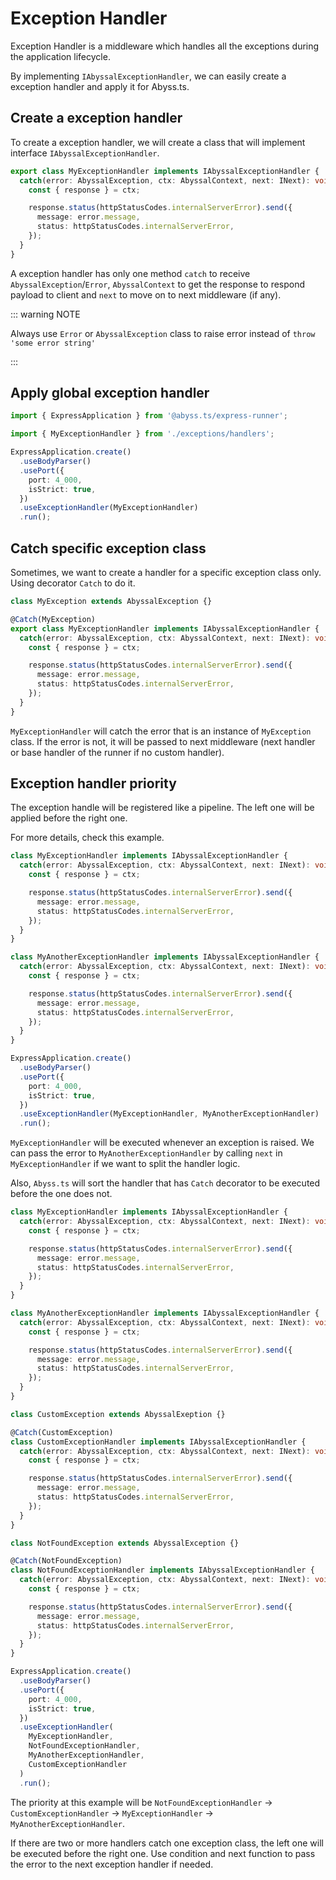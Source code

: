 # Exception Handler

Exception Handler is a middleware which handles all the exceptions during the application lifecycle.

By implementing `IAbyssalExceptionHandler`, we can easily create a exception handler and apply it for Abyss.ts.

## Create a exception handler

To create a exception handler, we will create a class that will implement interface `IAbyssalExceptionHandler`.

```ts
export class MyExceptionHandler implements IAbyssalExceptionHandler {
  catch(error: AbyssalException, ctx: AbyssalContext, next: INext): void {
    const { response } = ctx;

    response.status(httpStatusCodes.internalServerError).send({
      message: error.message,
      status: httpStatusCodes.internalServerError,
    });
  }
}
```

A exception handler has only one method `catch` to receive `AbyssalException`/`Error`, `AbyssalContext` to get the response to respond payload to client and `next` to move on to next middleware (if any).

::: warning NOTE

Always use `Error` or `AbyssalException` class to raise error instead of `throw 'some error string'`

:::

## Apply global exception handler

```ts
import { ExpressApplication } from '@abyss.ts/express-runner';

import { MyExceptionHandler } from './exceptions/handlers';

ExpressApplication.create()
  .useBodyParser()
  .usePort({
    port: 4_000,
    isStrict: true,
  })
  .useExceptionHandler(MyExceptionHandler)
  .run();
```

## Catch specific exception class

Sometimes, we want to create a handler for a specific exception class only. Using decorator `Catch` to do it.

```ts
class MyException extends AbyssalException {}

@Catch(MyException)
export class MyExceptionHandler implements IAbyssalExceptionHandler {
  catch(error: AbyssalException, ctx: AbyssalContext, next: INext): void {
    const { response } = ctx;

    response.status(httpStatusCodes.internalServerError).send({
      message: error.message,
      status: httpStatusCodes.internalServerError,
    });
  }
}
```

`MyExceptionHandler` will catch the error that is an instance of `MyException` class. If the error is not, it will be passed to next middleware (next handler or base handler of the runner if no custom handler).

## Exception handler priority

The exception handle will be registered like a pipeline. The left one will be applied before the right one.

For more details, check this example.

```ts
class MyExceptionHandler implements IAbyssalExceptionHandler {
  catch(error: AbyssalException, ctx: AbyssalContext, next: INext): void {
    const { response } = ctx;

    response.status(httpStatusCodes.internalServerError).send({
      message: error.message,
      status: httpStatusCodes.internalServerError,
    });
  }
}

class MyAnotherExceptionHandler implements IAbyssalExceptionHandler {
  catch(error: AbyssalException, ctx: AbyssalContext, next: INext): void {
    const { response } = ctx;

    response.status(httpStatusCodes.internalServerError).send({
      message: error.message,
      status: httpStatusCodes.internalServerError,
    });
  }
}

ExpressApplication.create()
  .useBodyParser()
  .usePort({
    port: 4_000,
    isStrict: true,
  })
  .useExceptionHandler(MyExceptionHandler, MyAnotherExceptionHandler)
  .run();
```

`MyExceptionHandler` will be executed whenever an exception is raised. We can pass the error to `MyAnotherExceptionHandler` by calling `next` in `MyExceptionHandler` if we want to split the handler logic.

Also, `Abyss.ts` will sort the handler that has `Catch` decorator to be executed before the one does not.

```ts
class MyExceptionHandler implements IAbyssalExceptionHandler {
  catch(error: AbyssalException, ctx: AbyssalContext, next: INext): void {
    const { response } = ctx;

    response.status(httpStatusCodes.internalServerError).send({
      message: error.message,
      status: httpStatusCodes.internalServerError,
    });
  }
}

class MyAnotherExceptionHandler implements IAbyssalExceptionHandler {
  catch(error: AbyssalException, ctx: AbyssalContext, next: INext): void {
    const { response } = ctx;

    response.status(httpStatusCodes.internalServerError).send({
      message: error.message,
      status: httpStatusCodes.internalServerError,
    });
  }
}

class CustomException extends AbyssalExeption {}

@Catch(CustomException)
class CustomExceptionHandler implements IAbyssalExceptionHandler {
  catch(error: AbyssalException, ctx: AbyssalContext, next: INext): void {
    const { response } = ctx;

    response.status(httpStatusCodes.internalServerError).send({
      message: error.message,
      status: httpStatusCodes.internalServerError,
    });
  }
}

class NotFoundException extends AbyssalException {}

@Catch(NotFoundException)
class NotFoundExceptionHandler implements IAbyssalExceptionHandler {
  catch(error: AbyssalException, ctx: AbyssalContext, next: INext): void {
    const { response } = ctx;

    response.status(httpStatusCodes.internalServerError).send({
      message: error.message,
      status: httpStatusCodes.internalServerError,
    });
  }
}

ExpressApplication.create()
  .useBodyParser()
  .usePort({
    port: 4_000,
    isStrict: true,
  })
  .useExceptionHandler(
    MyExceptionHandler,
    NotFoundExceptionHandler,
    MyAnotherExceptionHandler,
    CustomExceptionHandler
  )
  .run();
```

The priority at this example will be `NotFoundExceptionHandler` ->  `CustomExceptionHandler` -> `MyExceptionHandler` -> `MyAnotherExceptionHandler`.

If there are two or more handlers catch one exception class, the left one will be executed before the right one. Use condition and next function to pass the error to the next exception handler if needed.
